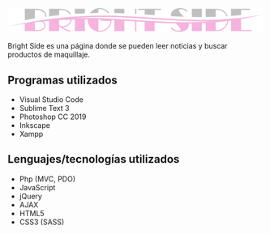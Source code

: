<a href="http://brightside.rf.gd/aplicacion/brightside/index.php" target="_blank"><img src="presentacion/logo.png"></a>

Bright Side es una página donde se pueden leer noticias y buscar productos de maquillaje.

## Programas utilizados
* Visual Studio Code
* Sublime Text 3
* Photoshop CC 2019
* Inkscape
* Xampp

## Lenguajes/tecnologías utilizados
* Php (MVC, PDO)
* JavaScript
* jQuery
* AJAX
* HTML5
* CSS3 (SASS)
